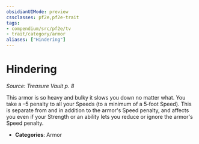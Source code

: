 ```yaml
---
obsidianUIMode: preview
cssclasses: pf2e,pf2e-trait
tags:
- compendium/src/pf2e/tv
- trait/category/armor
aliases: ["Hindering"]
---
```

# Hindering  
*Source: Treasure Vault p. 8*  

This armor is so heavy and bulky it slows you down no matter what. You take a –5 penalty to all your Speeds (to a minimum of a 5‑foot Speed). This is separate from and in addition to the armor's Speed penalty, and affects you even if your Strength or an ability lets you reduce or ignore the armor's Speed penalty.

- **Categories**: Armor